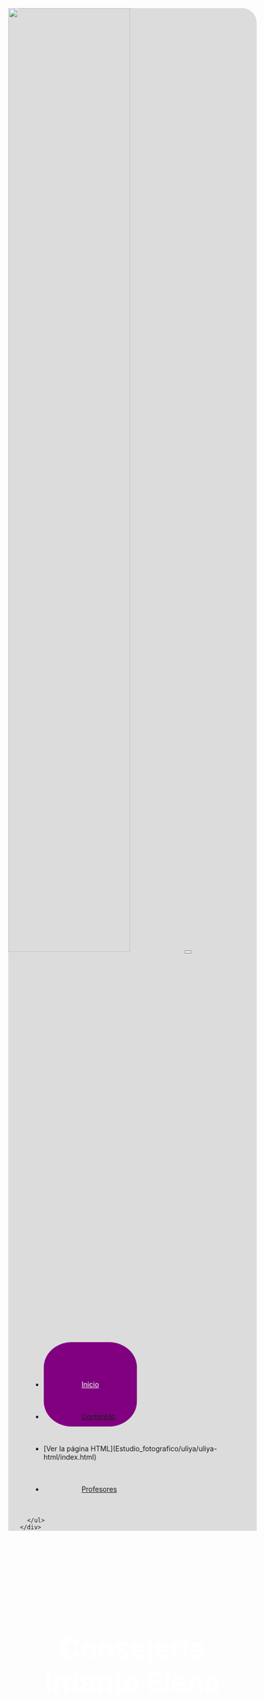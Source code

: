 



  <link href="https://cdn.jsdelivr.net/npm/bootstrap@5.3.3/dist/css/bootstrap.min.css" rel="stylesheet"
    integrity="sha384-QWTKZyjpPEjISv5WaRU9OFeRpok6YctnYmDr5pNlyT2bRjXh0JMhjY6hW+ALEwIH" crossorigin="anonymous">
  <style>
 .fondo-div {
            width: 100%;           /* Ancho del div */
            height: 500px;        /* Alto del div */
            background-image: url('https://encrypted-tbn0.gstatic.com/images?q=tbn:ANd9GcReAy5u_NniI_-NduEBrw6y1Jn13j1qpPMzhw&s'); /* Ruta de la imagen */
            background-size: cover; /* Ajusta la imagen para cubrir todo el div */
            background-position: center; /* Centra la imagen */
            color: white;          /* Color del texto dentro del div */
            display: flex;         /* Usar flexbox para centrar el contenido */
            justify-content: center; /* Centra horizontalmente */
            align-items: center;   /* Centra verticalmente */
            text-align: center;    /* Centra el texto */
        }

    body {
  background-color: lightgray;
    }

    .contenedor {
      display: flex;
      align-items: center;
      justify-content: center;
    }

    img {
      width: 70%;
      height: auto;
    }

    #menu_principal {
      background-color: gainsboro;
      border-radius:  30px 30px 0px 0px;
     
    }

    .navbar-collapse ul li {

    margin: 10%;
     

    }

    .navbar-collapse ul li a {
      border-radius: 30%;
      padding: 20%;
      width: 100%;
      height: 90%;
      
    }

    .navbar-collapse ul li a:hover {
      
      background-color: purple;
      color: white;
    }

    h1 {
      padding: 5% 10% 10% 10%;
      font-size: 4em;
    }

    #active {
      color: white;
      border-radius: 30%;
      background-color: purple;
      

    }
  </style>
</head>

<body class="m-3">
  <nav id="menu_principal" class="navbar navbar-expand-lg navbar-light bg-light">
    <a class="navbar-brand" href="#"><img
        src="https://www.iesinfantaelena.es/wp-content/uploads/2023/01/logoiesinfantaelena-300x78.png" alt=""></a>
    <button class="navbar-toggler" type="button" data-toggle="collapse" data-target="#navbarNav"
      aria-controls="navbarNav" aria-expanded="false" aria-label="Toggle navigation">
      <span class="navbar-toggler-icon"></span>
    </button>
    <div class="collapse navbar-collapse" id="navbarNav">
      <ul class="navbar-nav">
        <li class="nav-item">
          <a class="nav-link" id="active" href="#">Inicio</a>
        </li>
        <li class="nav-item">
          <a class="nav-link" href="#">Contenido</a>
        </li>
   <li>
     [Ver la página HTML](Estudio_fotografico/uliya/uliya-html/index.html)

   </li>
        <li class="nav-item">
          <a class="nav-link" href="#">Profesores</a>
        </li>
      
      </ul>
    </div>
  </nav>
  <main>
    <div class="fondo-div">
    <h1 class="text-center">Consejeria Infanta Elena</h1>
  </div>
  </main>
</body>

</html>
<script src="https://code.jquery.com/jquery-3.5.1.slim.min.js"></script>
<script src="https://cdn.jsdelivr.net/npm/@popperjs/core@2.11.6/dist/umd/popper.min.js"></script>
<script src="https://stackpath.bootstrapcdn.com/bootstrap/4.5.2/js/bootstrap.min.js"></script>
